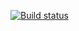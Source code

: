 [![Build status](https://ci.appveyor.com/api/projects/status/y34sgkmr1ngyas3v/branch/master?svg=true)](https://ci.appveyor.com/project/AlyCrunch/sc2bot/branch/master)
